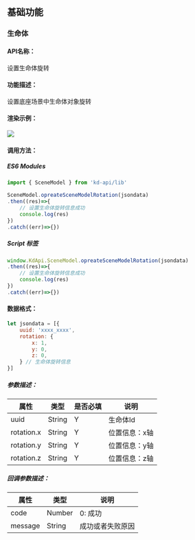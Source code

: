 <!--
 * @Author: your name
 * @Date: 2022-3-30 14:36:42
 * @LastEditTime: 2022-03-29 09:28:25
 * @LastEditors: Please set LastEditors
 * @Description: 打开koroFileHeader查看配置 进行设置: https://github.com/OBKoro1/koro1FileHeader/wiki/%E9%85%8D%E7%BD%AE
 * @FilePath: /KD-API-DOCS/public/md/api/获取场景列表.md
-->
## 基础功能
### 生命体

#### API名称：
设置生命体旋转
#### 功能描述：

设置底座场景中生命体对象旋转

#### 渲染示例：
![](../../image/example/设置生命体旋转.webp)
#### 调用方法：

##### ES6 Modules
``` javascript
import { SceneModel } from 'kd-api/lib'

SceneModel.opreateSceneModelRotation(jsondata)
.then((res)=>{
    // 设置⽣命体旋转信息成功
    console.log(res)
})
.catch((err)=>{})
```

##### Script 标签
``` javascript
window.KdApi.SceneModel.opreateSceneModelRotation(jsondata)
.then((res)=>{
    // 设置⽣命体旋转信息成功
    console.log(res)
})
.catch((err)=>{})
```


#### 数据格式：

```javascript
let jsondata = [{
    uuid: 'xxxx_xxxx',
    rotation: {
        x: 1,
        y: 0,
        z: 0,
    } // ⽣命体旋转信息
}]
```
##### 参数描述：

| 属性         | 类型            | 是否必填 | 说明      |
|------------|---------------|------|---------|
| uuid       | String | Y    | 生命体Id   |
| rotation.x | String        | Y    | 位置信息：x轴 |
| rotation.y | String        | Y    | 位置信息：y轴  |
| rotation.z | String        | Y    | 位置信息：z轴  |

##### 回调参数描述：
| 属性    | 类型   | 说明                     |
| ------- | ------ | ------------------------ |
| code    | Number | 0: 成功  |
| message    | String | 成功或者失败原因  |
